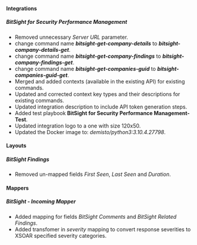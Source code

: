 
#### Integrations
##### BitSight for Security Performance Management
- Removed unnecessary *Server URL* parameter.
- change command name ***bitsight-get-company-details*** to ***bitsight-company-details-get***.
- change command name ***bitsight-get-company-findings*** to ***bitsight-company-findings-get***.
- change command name ***bitsight-get-companies-guid*** to ***bitsight-companies-guid-get***.
- Merged and added contexts (available in the existing API) for existing commands.
- Updated and corrected context key types and their descriptions for existing commands.
- Updated integration description to include API token generation steps.
- Added test playbook **BitSight for Security Performance Management-Test**.
- Updated integration logo to a one with size 120x50. 
- Updated the Docker image to: *demisto/python3:3.10.4.27798*.

#### Layouts
##### BitSight Findings
- Removed un-mapped fields *First Seen*, *Last Seen* and *Duration*.

#### Mappers
##### BitSight - Incoming Mapper
- Added mapping for fields *BitSight Comments* and *BitSight Related Findings*.
- Added transfomer in *severity* mapping to convert response severities to XSOAR specified severity categories.  
